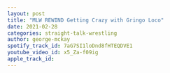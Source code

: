 ```yaml
---
layout: post
title: "MLW REWIND Getting Crazy with Gringo Loco"
date: 2021-02-28
categories: straight-talk-wrestling
author: george-mckay
spotify_track_id: 7aG7SI1loDnd8fHTEQDVE1
youtube_video_id: x5_Za-f09ig
apple_track_id: 
---
```

